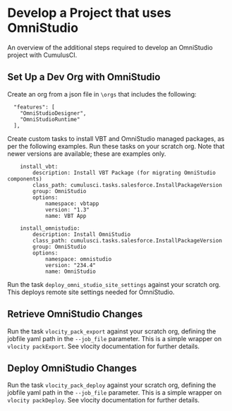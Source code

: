 # Develop a Project that uses OmniStudio

An overview of the additional steps required to develop an OmniStudio project with
CumulusCI.

## Set Up a Dev Org with OmniStudio

Create an org from a json file in `\orgs` that includes the following:

```
  "features": [
    "OmniStudioDesigner",
    "OmniStudioRuntime"
  ],
```

Create custom tasks to install VBT and OmniStudio managed packages, as per the following examples. Run these tasks on your scratch org. Note that newer versions are available; these are examples only.

```
    install_vbt:
        description: Install VBT Package (for migrating OmniStudio components)
        class_path: cumulusci.tasks.salesforce.InstallPackageVersion
        group: OmniStudio
        options:
            namespace: vbtapp
            version: "1.3"
            name: VBT App

    install_omnistudio:
        description: Install OmniStudio
        class_path: cumulusci.tasks.salesforce.InstallPackageVersion
        group: OmniStudio
        options:
            namespace: omnistudio
            version: "234.4"
            name: OmniStudio
```

Run the task `deploy_omni_studio_site_settings` against your scratch org. This deploys remote site settings needed for OmniStudio.

## Retrieve OmniStudio Changes

Run the task `vlocity_pack_export` against your scratch org, defining the jobfile yaml path in the `--job_file` parameter. This is a simple wrapper on `vlocity packExport`. See vlocity documentation for further details.

## Deploy OmniStudio Changes

Run the task `vlocity_pack_deploy` against your scratch org, defining the jobfile yaml path in the `--job_file` parameter. This is a simple wrapper on `vlocity packDeploy`. See vlocity documentation for further details.
